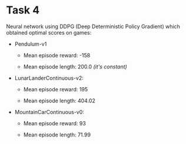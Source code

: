 # Task 4

Neural network using DDPG (Deep Deterministic Policy Gradient) which obtained optimal scores on games:

- Pendulum-v1

  - Mean episode reward: -158

  - Mean episode length: 200.0 *(it's constant)*

- LunarLanderContinuous-v2:

  - Mean episode reward: 195

  - Mean episode length: 404.02

- MountainCarContinuous-v0:

  - Mean episode reward: 93

  - Mean episode length: 71.99
